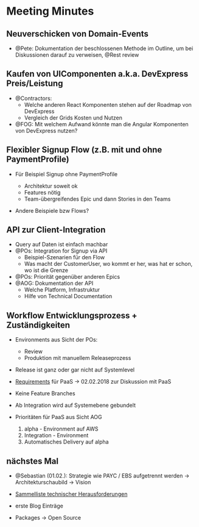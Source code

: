 # Meeting Minutes

## Neuverschicken von Domain-Events

- @Pete: Dokumentation der beschlossenen Methode im Outline, um bei Diskussionen darauf zu verweisen, @Rest review

## Kaufen von UIComponenten a.k.a. DevExpress Preis/Leistung

- @Contractors:
  - Welche anderen React Komponenten stehen auf der Roadmap von DevExpress
  - Vergleich der Grids Kosten und Nutzen
- @FOG: Mit welchem Aufwand könnte man die Angular Komponenten von DevExpress nutzen?

## Flexibler Signup Flow (z.B. mit und ohne PaymentProfile)

- Für Beispiel Signup ohne PaymentProfile
  - Architektur soweit ok
  - Features nötig
  - Team-übergreifendes Epic und dann Stories in den Teams
  
- Andere Beispiele bzw Flows?

## API zur Client-Integration

- Query auf Daten ist einfach machbar
- @POs: Integration for Signup via API
  - Beispiel-Szenarien für den Flow
  - Was macht der CustomerUser, wo kommt er her, was hat er schon, wo ist die Grenze
- @POs: Priorität gegenüber anderen Epics
- @AOG: Dokumentation der API
  - Welche Platform, Infrastruktur
  - Hilfe von Technical Documentation

## Workflow Entwicklungsprozess + Zuständigkeiten

- Environments aus Sicht der POs:
    - Review
    - Produktion mit manuellem Releaseprozess
    
- Release ist ganz oder gar nicht auf Systemlevel

- [Requirements](../continuous-delivery/requirements.md) für PaaS 
   -> 02.02.2018 zur Diskussion mit PaaS

- Keine Feature Branches
- Ab Integration wird auf Systemebene gebundelt

- Prioritäten für PaaS aus Sicht AOG
  1. alpha - Environment auf AWS
  2. Integration - Environment
  3. Automatisches Delivery auf alpha


## nächstes Mal

- @Sebastian (01.02.): Strategie wie PAYC / EBS aufgetrennt werden -> Architekturschaubild -> Vision
- [Sammelliste technischer Herausforderungen](../technical-challenges-to-solve/README.md)


- erste Blog Einträge
- Packages -> Open Source
